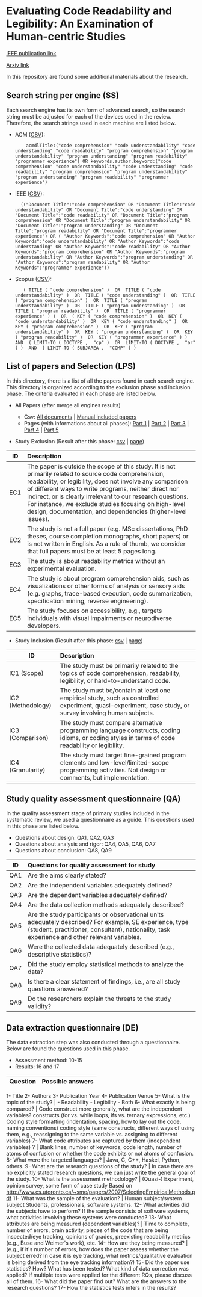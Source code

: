 # Evaluating Code Readability and Legibility: An Examination of Human-centric Studies
[IEEE publication link](https://ieeexplore.ieee.org/document/9240710)

[Arxiv link](https://arxiv.org/pdf/2110.00785.pdf)

In this repository are found some additional materials about the research.

## Search string per engine (SS)

Each search engine has its own form of advanced search, so the search string must be adjusted for each of the devices used in the review. Therefore, the search strings used in each machine are listed below.

* ACM ([CSV](csv/Engine-Result-ACM.csv)):

          acmdlTitle:("code comprehension" "code understandability" "code understanding" "code readability" "program comprehension" "program understandability" "program understanding" "program readability" "programmer experience") OR keywords.author.keyword:("code comprehension" "code understandability" "code understanding" "code readability" "program comprehension" "program understandability" "program understanding" "program readability" "programmer experience")

* IEEE ([CSV](csv/Engine-Result-IEEE.csv)):
        
        (("Document Title":"code comprehension" OR "Document Title":"code understandability" OR "Document Title":"code understanding" OR "Document Title":"code readability" OR "Document Title":"program comprehension" OR "Document Title":"program understandability" OR "Document Title":"program understanding" OR "Document Title":"program readability" OR "Document Title":"programmer experience") OR ( "Author Keywords":"code comprehension" OR "Author Keywords":"code understandability" OR "Author Keywords":"code understanding" OR "Author Keywords":"code readability" OR "Author Keywords":"program comprehension" OR "Author Keywords":"program understandability" OR "Author Keywords":"program understanding" OR "Author Keywords":"program readability" OR "Author Keywords":"programmer experience"))

* Scopus ([CSV](csv/Engine-Result-Scopus.csv)):

         ( TITLE ( "code comprehension" )  OR  TITLE ( "code understandability" )  OR  TITLE ( "code understanding" )  OR  TITLE ( "program comprehension" )  OR  TITLE ( "program understandability" )  OR  TITLE ( "program understanding" )  OR  TITLE ( "program readability" )  OR  TITLE ( "programmer experience" ) )  OR  ( KEY ( "code comprehension" )  OR  KEY ( "code understandability" )  OR  KEY ( "code understanding" )  OR  KEY ( "program comprehension" )  OR  KEY ( "program understandability" )  OR  KEY ( "program understanding" )  OR  KEY ( "program readability" )  OR  KEY ( "programmer experience" ) )  AND  ( LIMIT-TO ( DOCTYPE ,  "cp" )  OR  LIMIT-TO ( DOCTYPE ,  "ar" ) )  AND  ( LIMIT-TO ( SUBJAREA ,  "COMP" ) )

## List of papers and Selection (LPS)
In this directory, there is a list of all the papers found in each search engine. This directory is organized according to the exclusion phase and inclusion phase. The criteria evaluated in each phase are listed below.

* All Papers (after merge all engines results)
  * Csv: [All documents](csv/MergedDocuments-Raw.csv) | [Manual included papers](csv/ManualPapersFound-Raw.csv)
  * Pages (with informations about all phases): [Part 1](list-papers/AllPhasesMergedPapers-Part1.md) | [Part 2](list-papers/AllPhasesMergedPapers-Part2.md) | [Part 3](list-papers/AllPhasesMergedPapers-Part3.md) | [Part 4](list-papers/AllPhasesMergedPapers-Part4.md) | [Part 5](list-papers/AllPhasesMergedPapers-Part5.md)


* Study Exclusion (Result after this phase: [csv](csv/Triage-Raw.csv) | [page](list-papers/Triage.md))

 ID | Description 
--------- | :------
 EC1 | The paper is outside the scope of this study. It is not primarily related to source code comprehension, readability, or legibility, does not involve any comparison of different ways to write programs, neither direct nor indirect, or is clearly irrelevant to our research questions. For instance, we exclude studies focusing on high-level design, documentation, and dependencies (higher-level issues). 
 EC2 | The study is not a full paper (e.g. MSc dissertations, PhD theses, course completion monographs, short papers) or is not written in English. As a rule of thumb, we consider that full papers must be at least 5 pages long. 
 EC3 | The study is about readability metrics without an experimental evaluation. 
 EC4 | The study is about program comprehension aids, such as visualizations or other forms of analysis or sensory aids (e.g. graphs, trace-based execution, code summarization, specification mining, reverse engineering). 
| EC5 | The study focuses on accessibility, e.g., targets individuals with visual impairments or neurodiverse developers. 

* Study Inclusion (Result after this phase: [csv](csv/First_Selection-Raw.csv) | [page](list-papers/First_Selection.md))

ID | Description 
--------- | :------
IC1  (Scope) | The study must be primarily related to the topics of code comprehension, readability, legibility, or hard-to-understand code.
IC2 (Methodology) | The study must be/contain at least one empirical study, such as controlled experiment, quasi-experiment, case study, or survey involving human subjects.
IC3 (Comparison) | The study must compare alternative programming language constructs, coding idioms, or coding styles in terms of code readability or legibility.
IC4 (Granularity) | The study must target fine-grained program elements and low-level/limited-scope programming activities. Not design or comments, but implementation.

## Study quality assessment questionnaire (QA)
In the quality assessment stage of primary studies included in the systematic review, we used a questionnaire as a guide. This questions used in this phase are listed below.

* Questions about design: QA1, QA2, QA3
* Questions about analysis and rigor: QA4, QA5, QA6, QA7
* Questions about conclusion: QA8, QA9

ID | Questions for quality assessment for study 
--------- | :------
QA1 | Are the aims clearly stated?
QA2 | Are the independent variables adequately defined?
QA3 | Are the dependent variables adequately defined?
QA4 | Are the data collection methods adequately described?
QA5 | Are the study participants or observational units adequately  described? For example, SE experience, type (student,  practitioner, consultant),  nationality, task experience and  other relevant variables.
QA6 | Were the collected data adequately described (e.g., descriptive statistics)? 
QA7 | Did the study employ statistical methods to analyze the data?
QA8 | Is there a clear statement of findings, i.e., are all study questions answered?
QA9 | Do the researchers explain the threats to the study validity?


## Data extraction questionnaire (DE)
The data extraction step was also conducted through a questionnaire. Below are found the questions used in this phase. 

* Assessment method: 10-15
* Results: 16 and 17

Question | Possible answers
--------- | :------
1- Title 
2- Authors 
3- Publication Year 
4- Publication Venue 
5- What is the topic of the study? | - Readability - Legibility - Both
6- What exactly is being compared? | Code construct more generally, what are the independent variables? constructs (for vs. while loops, ifs vs. ternary expressions, etc.) Coding style formatting (indentation, spacing, how to lay out the code, naming conventions) coding style (same constructs, different ways of using them, e.g., reassigning to the same variable vs. assigning to different variables)
7- What code attributes are captured by them (independent variables) ? | Blank lines, number of keywords, code length, number of atoms of confusion or whether the code exhibits or not atoms of confusion.
8- What were the targeted languages? | Java, C, C++, Haskel, Python, others.
9- What are the research questions of the study? | In case there are no explicitly stated research questions, we can just write the general goal of the study.
10- What is the assessment methodology? | (Quasi-) Experiment, opinion survey, some form of case study Based on http://www.cs.utoronto.ca/~sme/papers/2007/SelectingEmpiricalMethods.pdf
11- What was the sample of the evaluation? | Human subject/system subject Students, professionals, software systems.
12- What activities did the subjects have to perform? If the sample consists of software systems, what activities involving these systems were conducted?
13- What attributes are being measured (dependent variables)? | Time to complete, number of errors, brain activity, pieces of the code that are being inspected/eye tracking, opinions of grades, preexisting readability metrics (e.g., Buse and Weimer's work), etc.
14- How are they being measured? | (e.g., if it's number of errors, how does the paper assess whether the subject erred? In case it is eye tracking, what metrics/qualitative evaluation is being derived from the eye tracking information?)
15- Did the paper use statistics? How? What has been tested? What kind of data correction was applied?  If multiple tests were applied for the different RQs, please discuss all of them.
16- What did the paper find out? What are the answers to the research questions?
17- How the statistics tests infers in the results?

